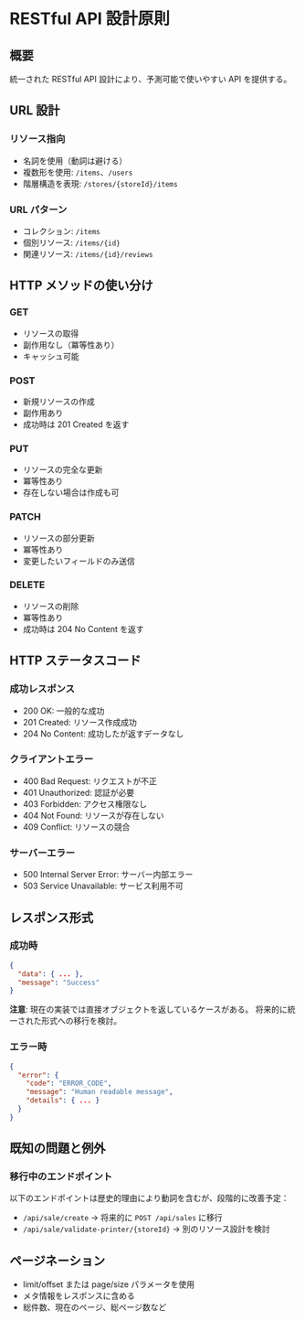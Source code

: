 # RESTful API 設計原則

## 概要
統一された RESTful API 設計により、予測可能で使いやすい API を提供する。

## URL 設計

### リソース指向
- 名詞を使用（動詞は避ける）
- 複数形を使用: `/items`、`/users`
- 階層構造を表現: `/stores/{storeId}/items`

### URL パターン
- コレクション: `/items`
- 個別リソース: `/items/{id}`
- 関連リソース: `/items/{id}/reviews`

## HTTP メソッドの使い分け

### GET
- リソースの取得
- 副作用なし（冪等性あり）
- キャッシュ可能

### POST
- 新規リソースの作成
- 副作用あり
- 成功時は 201 Created を返す

### PUT
- リソースの完全な更新
- 冪等性あり
- 存在しない場合は作成も可

### PATCH
- リソースの部分更新
- 冪等性あり
- 変更したいフィールドのみ送信

### DELETE
- リソースの削除
- 冪等性あり
- 成功時は 204 No Content を返す

## HTTP ステータスコード

### 成功レスポンス
- 200 OK: 一般的な成功
- 201 Created: リソース作成成功
- 204 No Content: 成功したが返すデータなし

### クライアントエラー
- 400 Bad Request: リクエストが不正
- 401 Unauthorized: 認証が必要
- 403 Forbidden: アクセス権限なし
- 404 Not Found: リソースが存在しない
- 409 Conflict: リソースの競合

### サーバーエラー
- 500 Internal Server Error: サーバー内部エラー
- 503 Service Unavailable: サービス利用不可

## レスポンス形式

### 成功時
```json
{
  "data": { ... },
  "message": "Success"
}
```

**注意**: 現在の実装では直接オブジェクトを返しているケースがある。
将来的に統一された形式への移行を検討。

### エラー時
```json
{
  "error": {
    "code": "ERROR_CODE",
    "message": "Human readable message",
    "details": { ... }
  }
}
```

## 既知の問題と例外

### 移行中のエンドポイント
以下のエンドポイントは歴史的理由により動詞を含むが、段階的に改善予定：
- `/api/sale/create` → 将来的に `POST /api/sales` に移行
- `/api/sale/validate-printer/{storeId}` → 別のリソース設計を検討

## ページネーション
- limit/offset または page/size パラメータを使用
- メタ情報をレスポンスに含める
- 総件数、現在のページ、総ページ数など
